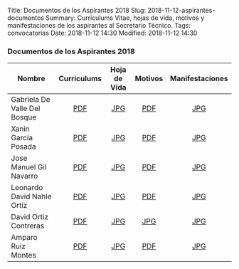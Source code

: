 Title: Documentos de los Aspirantes 2018
Slug: 2018-11-12-aspirantes-documentos
Summary: Curriculums Vitae, hojas de vida, motivos y manifestaciones de los aspirantes al Secretario Técnico.
Tags: convocatorias
Date: 2018-11-12 14:30
Modified: 2018-11-12 14:30


### Documentos de los Aspirantes 2018

Nombre                       | Curriculums                     | Hoja de Vida                   | Motivos                      | Manifestaciones
-----------------------------|:-------------------------------:|:------------------------------:|:----------------------------:|:------------------------------------:
Gabriela De Valle Del Bosque | [PDF](curriculum-2018-gvb.pdf)  | [JPG](hoja-vida-2018-gvb.jpg)  | [PDF](motivos-2018-gvb.pdf)  | [JPG](manifestaciones-2018-gvb.jpg)
Xanin García Posada          | [PDF](curriculum-2018-xgp.pdf)  | [JPG](hoja-vida-2018-xgp.jpg)  | [PDF](motivos-2018-xgp.pdf)  | [JPG](manifestaciones-2018-xgp.jpg)
Jose Manuel Gil Navarro      | [PDF](curriculum-2018-mgn.pdf)  | [JPG](hoja-vida-2018-mgn.jpg)  | [PDF](motivos-2018-mgn.pdf)  | [JPG](manifestaciones-2018-mgn.jpg)
Leonardo David Nahle Ortiz   | [PDF](curriculum-2018-ldno.pdf) | [JPG](hoja-vida-2018-ldno.jpg) | [PDF](motivos-2018-ldno.pdf) | [JPG](manifestaciones-2018-ldno.jpg)
David Ortiz Contreras        | [PDF](curriculum-2018-doc.pdf)  | [JPG](hoja-vida-2018-doc.jpg)  | [JPG](motivos-2018-doc.jpg)  | [JPG](manifestaciones-2018-doc.jpg)
Amparo Ruiz Montes           | [PDF](curriculum-2018-arm.pdf)  | [JPG](hoja-vida-2018-arm.jpg)  | [PDF](motivos-2018-arm.pdf)  | [JPG](manifestaciones-2018-arm.jpg)
